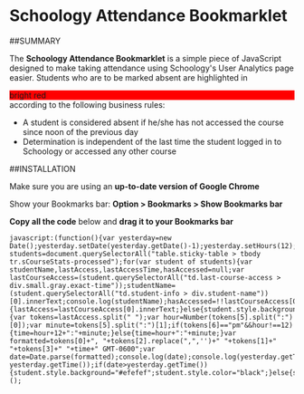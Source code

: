 Schoology Attendance Bookmarklet
===

##SUMMARY

The **Schoology Attendance Bookmarklet** is a simple piece of JavaScript designed to make taking attendance using Schoology's User Analytics page easier.  Students who are to be marked absent are highlighted in <div markdown="0" style="background-color: red;">bright red</div> according to the following business rules:

* A student is considered absent if he/she has not accessed the course since noon of the previous day
* Determination is independent of the last time the student logged in to Schoology or accessed any other course

##INSTALLATION

Make sure you are using an **up-to-date version of Google Chrome**

Show your Bookmarks bar: **Option > Bookmarks > Show Bookmarks bar**

**Copy all the code** below and **drag it to your Bookmarks bar**

~~~~
javascript:(function(){var yesterday=new Date();yesterday.setDate(yesterday.getDate()-1);yesterday.setHours(12);yesterday.setMinutes(0);yesterday.setSeconds(0);console.log(yesterday);var students=document.querySelectorAll("table.sticky-table > tbody tr.sCourseStats-processed");for(var student of students){var studentName,lastAccess,lastAccessTime,hasAccessed=null;var lastCourseAccess=(student.querySelectorAll("td.last-course-access > div.small.gray.exact-time"));studentName=(student.querySelectorAll("td.student-info > div.student-name"))[0].innerText;console.log(studentName);hasAccessed=!!lastCourseAccess[0];if(hasAccessed){lastAccess=lastCourseAccess[0].innerText;}else{student.style.background="red";student.style.color="white";continue;}if(lastAccess!=null){var tokens=lastAccess.split(" ");var hour=Number(tokens[5].split(":")[0]);var minute=tokens[5].split(":")[1];if(tokens[6]=="pm"&&hour!==12){time=hour+12+":"+minute;}else{time=hour+":"+minute;}var formatted=tokens[0]+", "+tokens[2].replace(",",'')+" "+tokens[1]+" "+tokens[3]+" "+time+" GMT-0600";var date=Date.parse(formatted);console.log(date);console.log(yesterday.getTime());console.log(date-yesterday.getTime());if(date>yesterday.getTime()){student.style.background="#efefef";student.style.color="black";}else{student.style.background="red";student.style.color="white";}}}})();
~~~~